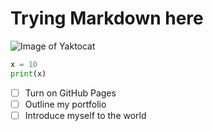 # Trying Markdown here
![Image of Yaktocat](https://octodex.github.com/images/yaktocat.png)
```python
x = 10
print(x)
```
- [ ] Turn on GitHub Pages
- [ ] Outline my portfolio
- [ ] Introduce myself to the world
